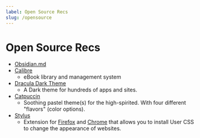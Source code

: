 ```yaml
---
label: Open Source Recs
slug: /opensource
---
```


# Open Source Recs

- [Obsidian.md](../docs/obsidian)
- [Calibre](https://calibre-ebook.com)
  - eBook library and management system
- [Dracula Dark Theme](https://draculatheme.com)
  - A Dark theme for hundreds of apps and sites.
- [Catpuccin](https://catppuccin.com)
  - Soothing pastel theme(s) for the high-spirited. With four different
    "flavors" (color options).
- [Stylus](/docs/Vault/opensource/stylus/)
  - Extension for [Firefox](https://addons.mozilla.org/firefox/addon/styl-us/)
    and
    [Chrome](https://chrome.google.com/webstore/detail/stylus/clngdbkpkpeebahjckkjfobafhncgmne)
    that allows you to install User CSS to change the appearance of websites.
